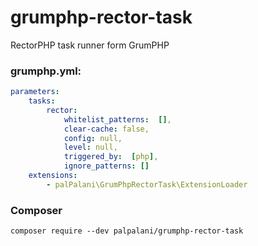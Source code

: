 # grumphp-rector-task

RectorPHP task runner form GrumPHP

### grumphp.yml:

````yml
parameters:
    tasks:
        rector:
            whitelist_patterns:  [],
            clear-cache: false,
            config: null,
            level: null,
            triggered_by:  [php],
            ignore_patterns: []
    extensions:
        - palPalani\GrumPhpRectorTask\ExtensionLoader
````


### Composer

``composer require --dev palpalani/grumphp-rector-task``
